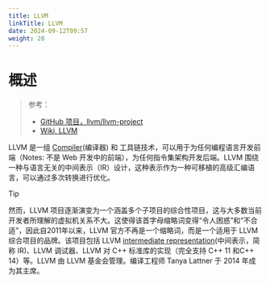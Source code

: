 ```yaml
---
title: LLVM
linkTitle: LLVM
date: 2024-09-12T09:57
weight: 20
---
```


# 概述

> 参考：
>
> - [GitHub 项目，llvm/llvm-project](https://github.com/llvm/llvm-project)
> - [Wiki, LLVM](https://en.wikipedia.org/wiki/LLVM)

LLVM 是一组 [Compiler](/docs/2.编程/Programming%20tools/Compiler.md)(编译器) 和 工具链技术，可以用于为任何编程语言开发前端（Notes: 不是 Web 开发中的前端），为任何指令集架构开发后端。LLVM 围绕一种与语言无关的中间表示（IR）设计，这种表示作为一种可移植的高级汇编语言，可以通过多次转换进行优化。

> [!Tip]
> 然而，LLVM 项目逐渐演变为一个涵盖多个子项目的综合性项目，这与大多数当前开发者所理解的虚拟机关系不大。这使得该首字母缩略词变得“令人困惑”和“不合适”，因此自2011年以来，LLVM 官方不再是一个缩略词，而是一个适用于 LLVM 综合项目的品牌。该项目包括 LLVM [intermediate representation](https://en.wikipedia.org/wiki/Intermediate_representation)(中间表示，简称 IR)、LLVM 调试器、LLVM 对 C++ 标准库的实现（完全支持 C++ 11 和C++ 14）等。LLVM 由 LLVM 基金会管理。编译工程师 Tanya Lattner 于 2014 年成为其主席。
